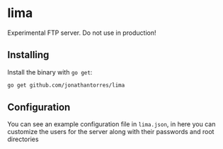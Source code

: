 # lima
Experimental FTP server. Do not use in production!

## Installing
Install the binary with `go get`:
```bash
go get github.com/jonathantorres/lima
```

## Configuration
You can see an example configuration file in `lima.json`, in here you can customize the users for the server along with their passwords and root directories